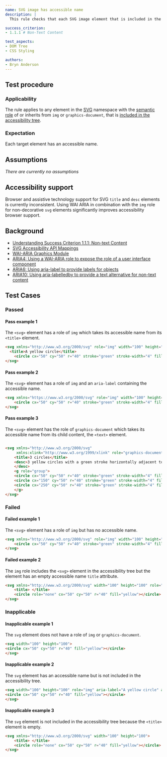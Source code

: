 ```yaml
---
name: SVG image has accessible name
description: |
  This rule checks that each SVG image element that is included in the accessibility tree, has an accessible name.

success_criterion:
- 1.1.1 # Non-Text Content

test_aspects:
- DOM Tree
- CSS Styling

authors:
- Bryn Anderson
---
```


## Test procedure

### Applicability

The rule applies to any element in the [SVG](https://www.w3.org/2000/svg) namespace with the [semantic role](#semantic-role) of or inherits from `img` or `graphics-document`, that is [included in the accessibility tree](#included-in-the-accessibility-tree).

### Expectation

Each target element has an accessible name.

## Assumptions

*There are currently no assumptions*

## Accessibility support

Browser and assistive technology support for SVG `title` and `desc` elements is currently inconsistent. Using WAI ARIA in combination with the `img` role for non-decorative `svg` elements significantly improves accessibility browser support.

## Background

- [Understanding Success Criterion 1.1.1: Non-text Content](https://www.w3.org/WAI/WCAG21/Understanding/non-text-content.html)
- [SVG Accessibility API Mappings](https://www.w3.org/TR/svg-aam-1.0)
- [WAI-ARIA Graphics Module](https://www.w3.org/TR/graphics-aria-1.0/)
- [ARIA4: Using a WAI-ARIA role to expose the role of a user interface component](https://www.w3.org/WAI/WCAG21/Techniques/aria/ARIA4)
- [ARIA6: Using aria-label to provide labels for objects](https://www.w3.org/WAI/WCAG21/Techniques/aria/ARIA6)
- [ARIA10: Using aria-labelledby to provide a text alternative for non-text content](https://www.w3.org/WAI/WCAG21/Techniques/aria/ARIA10)

## Test Cases

### Passed

#### Pass example 1

The `<svg>` element has a role of `img` which takes its accessible name from its `<title>` element.

```html
<svg xmlns="http://www.w3.org/2000/svg" role="img" width="100" height="100">
  <title>A yellow circle</title>
	<circle cx="50" cy="50" r="40" stroke="green" stroke-width="4" fill="yellow"></circle>
</svg>
```

#### Pass example 2

The `<svg>` element has a role of `img` and an `aria-label` containing the accessible name.

```html
<svg xmlns="https://www.w3.org/2000/svg" role="img" width="100" height="100" aria-label="A yellow circle">
	<circle cx="50" cy="50" r="40" stroke="green" stroke-width="4" fill="yellow"></circle>
</svg>
```

#### Pass example 3

The `<svg>` element has the role of `graphics-document` which takes its accessible name from its child content, the `<text>` element.

```html

<svg xmlns="http://www.w3.org/2000/svg"
     xmlns:xlink="http://www.w3.org/1999/xlink" role="graphics-document">
    <title>3 circles</title>
    <desc>3 yellow circles with a green stroke horizontally adjacent to each other
    </desc>
    <g role="group">
	<circle cx="50" cy="50" r="40" stroke="green" stroke-width="4" fill="yellow"></circle>
	<circle cx="150" cy="50" r="40" stroke="green" stroke-width="4" fill="yellow"></circle>
	<circle cx="250" cy="50" r="40" stroke="green" stroke-width="4" fill="yellow"></circle>
    </g>
</svg>
```

### Failed

#### Failed example 1

The `<svg>` element has a role of `img` but has no accessible name.

```html
<svg xmlns="http://www.w3.org/2000/svg" role="img" width="100" height="100">
	<circle cx="50" cy="50" r="40" stroke="green" stroke-width="4" fill="yellow"></circle>
</svg>
```

#### Failed example 2

The `img` role includes the `<svg>` element in the accessibility tree but the element has an empty accessible name `title` attribute.

```html
<svg xmlns="http://www.w3.org/2000/svg" width="100" height="100" role="img">
	<title> </title>
  	<circle role="none" cx="50" cy="50" r="40" fill="yellow"></circle>
</svg>
```

### Inapplicable

#### Inapplicable example 1

The `svg` element does not have a role of `img` or `graphics-document`. 

```html
<svg width="100" height="100">
<circle cx="50" cy="50" r="40" fill="yellow"></circle>
</svg>
```

#### Inapplicable example 2

The `svg` element has an accessible name but is not included in the accessibility tree.

```html
<svg width="100" height="100" role="img" aria-label="A yellow circle" aria-hidden="true">
<circle cx="50" cy="50" r="40" fill="yellow"></circle>
</svg>
```

#### Inapplicable example 3
 
The `svg` element is not included in the accessibility tree because the `<title>` element is empty.
 
````html
<svg xmlns="http://www.w3.org/2000/svg" width="100" height="100">
	<title> </title>
  	<circle role="none" cx="50" cy="50" r="40" fill="yellow"></circle>
</svg>
